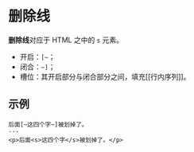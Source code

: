 # 删除线

**删除线**对应于 HTML 之中的 `s` 元素。

- 开启：`[~`；
- 闭合：`~]`；
- 槽位：其开启部分与闭合部分之间，填充[[行内序列]]。

## 示例

```example
后面[~这四个字~]被划掉了。
···
<p>后面<s>这四个字</s>被划掉了。</p>
```
